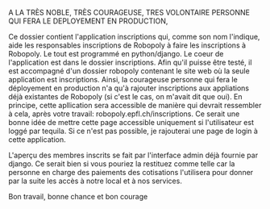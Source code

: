 A LA TRÈS NOBLE, TRÈS COURAGEUSE, TRES VOLONTAIRE PERSONNE QUI FERA LE DEPLOYEMENT EN PRODUCTION,

Ce dossier contient l'application inscriptions qui, comme son nom l'indique, aide les responsables inscriptions de Robopoly à faire les inscriptions à Robopoly.
Le tout est programmé en python/django. Le coeur de l'application est dans le dossier inscriptions. Afin qu'il puisse être testé, il est accompagné d'un dossier robopoly contenant le site web où la seule application est inscriptions.
Ainsi, la courageuse personne qui fera le déployement en production n'a qu'à rajouter inscriptions aux appliations déjà existantes de Robopoly (si c'est le cas, on m'avait dit que oui).
En principe, cette apllication sera accessible de manière qui devrait ressembler à cela, après votre travail: robopoly.epfl.ch/inscriptions. Ce serait une bonne idée de mettre cette page accessible uniquement si l'utilisateur est loggé par tequila. Si ce n'est pas possible, je rajouterai une page de login à cette application.

L'aperçu des membres inscrits se fait par l'interface admin déjà fournie par django. Ce serait bien si vous pouriez la restituez comme telle car la personne en charge des paiements des cotisations l'utilisera pour donner par la suite les accès à notre local et à nos services.

Bon travail, bonne chance et bon courage

